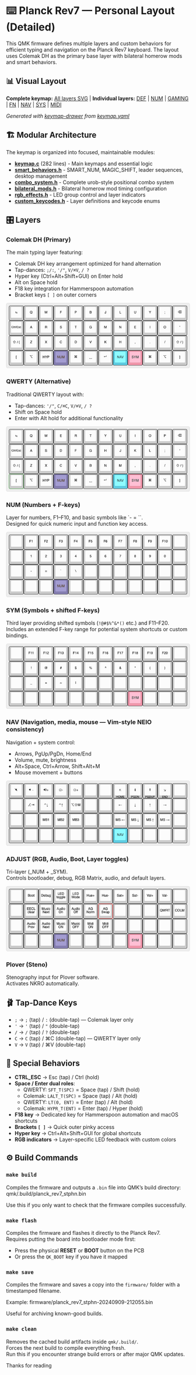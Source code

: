 # ⌨️ Planck Rev7 — Personal Layout (Detailed)

This QMK firmware defines multiple layers and custom behaviors for efficient typing and navigation on the Planck Rev7 keyboard. The layout uses Colemak DH as the primary base layer with bilateral homerow mods and smart behaviors.

## 📊 Visual Layout

**Complete keymap:** [All layers SVG](images/keymap.svg) | **Individual layers:** [DEF](images/def-layer.svg) | [NUM](images/num-layer-new.svg) | [GAMING](images/gaming-layer.svg) | [FN](images/fn-layer.svg) | [NAV](images/nav-layer-new.svg) | [SYS](images/sys-layer.svg) | [MIDI](images/midi-layer.svg)

*Generated with [keymap-drawer](https://github.com/caksoylar/keymap-drawer) from [keymap.yaml](keymap.yaml)*

## 🏗 Modular Architecture

The keymap is organized into focused, maintainable modules:
- **[keymap.c](keymap/keymap.c)** (282 lines) - Main keymaps and essential logic
- **[smart_behaviors.h](keymap/smart_behaviors.h)** - SMART_NUM, MAGIC_SHIFT, leader sequences, desktop management
- **[combo_system.h](keymap/combo_system.h)** - Complete urob-style positional combo system
- **[bilateral_mods.h](keymap/bilateral_mods.h)** - Bilateral homerow mod timing configuration
- **[rgb_effects.h](keymap/rgb_effects.h)** - LED group control and layer indicators
- **[custom_keycodes.h](keymap/custom_keycodes.h)** - Layer definitions and keycode enums

## 🎛 Layers

### Colemak DH (Primary)

The main typing layer featuring:
- Colemak DH key arrangement optimized for hand alternation
- Tap-dances: `;/:`, `'/"`, `V/⌘V`, `/ ?`
- Hyper key (Ctrl+Alt+Shift+GUI) on Enter hold
- Alt on Space hold
- F18 key integration for Hammerspoon automation
- Bracket keys `[ ]` on outer corners

![Colemak Layer](images/colemak-layer.png)

### QWERTY (Alternative)

Traditional QWERTY layout with:
- Tap-dances: `'/"`, `C/⌘C`, `V/⌘V`, `/ ?`
- Shift on Space hold
- Enter with Alt hold for additional functionality

![QWERTY Layer](images/qwerty-layer.png)

### NUM (Numbers + F-keys)

Layer for numbers, F1–F10, and basic symbols like `- = \``.  
Designed for quick numeric input and function key access.

![Number Layer](images/num-layer.png)

### SYM (Symbols + shifted F-keys)  

Third layer providing shifted symbols (`!@#$%^&*()` etc.) and F11–F20.  
Includes an extended F-key range for potential system shortcuts or custom bindings.

![Symbols Layer](images/sym-layer.png)

### NAV (Navigation, media, mouse — Vim-style NEIO consistency)

Navigation + system control:  
- Arrows, PgUp/PgDn, Home/End  
- Volume, mute, brightness  
- Alt+Space, Ctrl+Arrow, Shift+Alt+M  
- Mouse movement + buttons

![Nav Layer](images/nav-layer.png)

### ADJUST (RGB, Audio, Boot, Layer toggles)

Tri-layer (_NUM + _SYM).  
Controls bootloader, debug, RGB Matrix, audio, and default layers.

![Adjust Layer](images/adjust-layer.png)

### Plover (Steno)
Stenography input for Plover software.  
Activates NKRO automatically.

## 🩰 Tap-Dance Keys

- `;` → `;` (tap) / `:` (double-tap) — Colemak layer only
- `'` → `'` (tap) / `"` (double-tap)  
- `/` → `/` (tap) / `?` (double-tap)  
- `C` → `C` (tap) / ⌘C (double-tap) — QWERTY layer only
- `V` → `V` (tap) / ⌘V (double-tap)  

  

## 🔑 Special Behaviors

- **CTRL_ESC** → Esc (tap) / Ctrl (hold)
- **Space / Enter dual roles**:
  - QWERTY: `SFT_T(SPC)` = Space (tap) / Shift (hold)
  - Colemak: `LALT_T(SPC)` = Space (tap) / Alt (hold)
  - QWERTY: `LT(0, ENT)` = Enter (tap) / Alt (hold)
  - Colemak: `HYPR_T(ENT)` = Enter (tap) / Hyper (hold)
- **F18 key** → Dedicated key for Hammerspoon automation and macOS shortcuts
- **Brackets `[ ]`** → Quick outer pinky access
- **Hyper key** → Ctrl+Alt+Shift+GUI for global shortcuts
- **RGB indicators** → Layer-specific LED feedback with custom colors

## ⚙️ Build Commands

### `make build`
Compiles the firmware and outputs a `.bin` file into QMK’s build directory:
qmk/.build/planck_rev7_stphn.bin

Use this if you only want to check that the firmware compiles successfully.

### `make flash`
Compiles the firmware and flashes it directly to the Planck Rev7.  
Requires putting the board into bootloader mode first:
- Press the physical **RESET** or **BOOT** button on the PCB  
- Or press the `QK_BOOT` key if you have it mapped

### `make save`
Compiles the firmware and saves a copy into the `firmware/` folder with a timestamped filename.  

Example:
firmware/planck_rev7_stphn-20240909-212055.bin

Useful for archiving known-good builds.

### `make clean`
Removes the cached build artifacts inside `qmk/.build/`.  
Forces the next build to compile everything fresh.  
Run this if you encounter strange build errors or after major QMK updates.

Thanks for reading 
